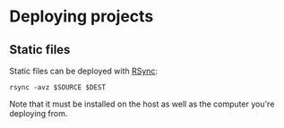 # Deploying projects


## Static files

Static files can be deployed with [RSync](https://en.wikipedia.org/wiki/Rsync):

```shell
rsync -avz $SOURCE $DEST
```

Note that it must be installed on the host as well as the computer you're
deploying from.
